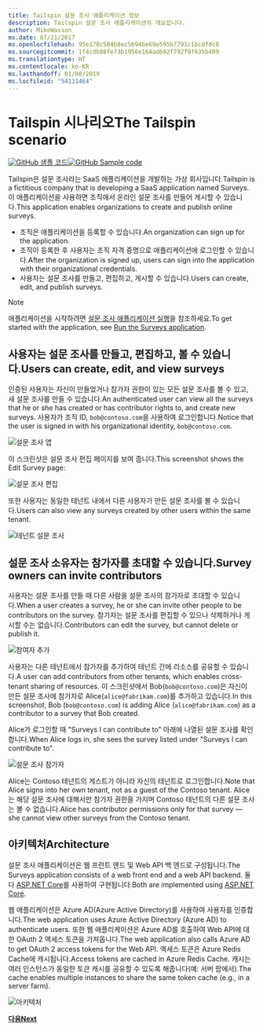 ```yaml
---
title: Tailspin 설문 조사 애플리케이션 정보
description: Tailspin 설문 조사 애플리케이션의 개요입니다.
author: MikeWasson
ms.date: 07/21/2017
ms.openlocfilehash: 95e170c584b8ec5694be69e595b7791c1bcdfdc0
ms.sourcegitcommit: 1f4cdb08fe73b1956e164ad692f792f9f635b409
ms.translationtype: HT
ms.contentlocale: ko-KR
ms.lasthandoff: 01/08/2019
ms.locfileid: "54111464"
---
```

# <a name="the-tailspin-scenario"></a><span data-ttu-id="f148b-103">Tailspin 시나리오</span><span class="sxs-lookup"><span data-stu-id="f148b-103">The Tailspin scenario</span></span>

<span data-ttu-id="f148b-104">[![GitHub](../_images/github.png) 샘플 코드][sample application]</span><span class="sxs-lookup"><span data-stu-id="f148b-104">[![GitHub](../_images/github.png) Sample code][sample application]</span></span>

<span data-ttu-id="f148b-105">Tailspin은 설문 조사라는 SaaS 애플리케이션을 개발하는 가상 회사입니다.</span><span class="sxs-lookup"><span data-stu-id="f148b-105">Tailspin is a fictitious company that is developing a SaaS application named Surveys.</span></span> <span data-ttu-id="f148b-106">이 애플리케이션을 사용하면 조직에서 온라인 설문 조사를 만들어 게시할 수 있습니다.</span><span class="sxs-lookup"><span data-stu-id="f148b-106">This application enables organizations to create and publish online surveys.</span></span>

* <span data-ttu-id="f148b-107">조직은 애플리케이션을 등록할 수 있습니다.</span><span class="sxs-lookup"><span data-stu-id="f148b-107">An organization can sign up for the application.</span></span>
* <span data-ttu-id="f148b-108">조직이 등록한 후 사용자는 조직 자격 증명으로 애플리케이션에 로그인할 수 있습니다.</span><span class="sxs-lookup"><span data-stu-id="f148b-108">After the organization is signed up, users can sign into the application with their organizational credentials.</span></span>
* <span data-ttu-id="f148b-109">사용자는 설문 조사를 만들고, 편집하고, 게시할 수 있습니다.</span><span class="sxs-lookup"><span data-stu-id="f148b-109">Users can create, edit, and publish surveys.</span></span>

> [!NOTE]
> <span data-ttu-id="f148b-110">애플리케이션을 시작하려면 [설문 조사 애플리케이션 실행]을 참조하세요.</span><span class="sxs-lookup"><span data-stu-id="f148b-110">To get started with the application, see [Run the Surveys application].</span></span>

## <a name="users-can-create-edit-and-view-surveys"></a><span data-ttu-id="f148b-111">사용자는 설문 조사를 만들고, 편집하고, 볼 수 있습니다.</span><span class="sxs-lookup"><span data-stu-id="f148b-111">Users can create, edit, and view surveys</span></span>

<span data-ttu-id="f148b-112">인증된 사용자는 자신이 만들었거나 참가자 권한이 있는 모든 설문 조사를 볼 수 있고, 새 설문 조사를 만들 수 있습니다.</span><span class="sxs-lookup"><span data-stu-id="f148b-112">An authenticated user can view all the surveys that he or she has created or has contributor rights to, and create new surveys.</span></span> <span data-ttu-id="f148b-113">사용자가 조직 ID, `bob@contoso.com`을 사용하여 로그인합니다.</span><span class="sxs-lookup"><span data-stu-id="f148b-113">Notice that the user is signed in with his organizational identity, `bob@contoso.com`.</span></span>

![설문 조사 앱](./images/surveys-screenshot.png)

<span data-ttu-id="f148b-115">이 스크린샷은 설문 조사 편집 페이지를 보여 줍니다.</span><span class="sxs-lookup"><span data-stu-id="f148b-115">This screenshot shows the Edit Survey page:</span></span>

![설문 조사 편집](./images/edit-survey.png)

<span data-ttu-id="f148b-117">또한 사용자는 동일한 테넌트 내에서 다른 사용자가 만든 설문 조사를 볼 수 있습니다.</span><span class="sxs-lookup"><span data-stu-id="f148b-117">Users can also view any surveys created by other users within the same tenant.</span></span>

![테넌트 설문 조사](./images/tenant-surveys.png)

## <a name="survey-owners-can-invite-contributors"></a><span data-ttu-id="f148b-119">설문 조사 소유자는 참가자를 초대할 수 있습니다.</span><span class="sxs-lookup"><span data-stu-id="f148b-119">Survey owners can invite contributors</span></span>

<span data-ttu-id="f148b-120">사용자는 설문 조사를 만들 때 다른 사람을 설문 조사의 참가자로 초대할 수 있습니다.</span><span class="sxs-lookup"><span data-stu-id="f148b-120">When a user creates a survey, he or she can invite other people to be contributors on the survey.</span></span> <span data-ttu-id="f148b-121">참가자는 설문 조사를 편집할 수 있으나 삭제하거나 게시할 수는 없습니다.</span><span class="sxs-lookup"><span data-stu-id="f148b-121">Contributors can edit the survey, but cannot delete or publish it.</span></span>

![참여자 추가](./images/add-contributor.png)

<span data-ttu-id="f148b-123">사용자는 다른 테넌트에서 참가자를 추가하여 테넌트 간에 리소스를 공유할 수 있습니다.</span><span class="sxs-lookup"><span data-stu-id="f148b-123">A user can add contributors from other tenants, which enables cross-tenant sharing of resources.</span></span> <span data-ttu-id="f148b-124">이 스크린샷에서 Bob(`bob@contoso.com`)은 자신이 만든 설문 조사에 참가자로 Alice(`alice@fabrikam.com`)를 추가하고 있습니다.</span><span class="sxs-lookup"><span data-stu-id="f148b-124">In this screenshot, Bob (`bob@contoso.com`) is adding Alice (`alice@fabrikam.com`) as a contributor to a survey that Bob created.</span></span>

<span data-ttu-id="f148b-125">Alice가 로그인할 때 "Surveys I can contribute to" 아래에 나열된 설문 조사를 확인합니다.</span><span class="sxs-lookup"><span data-stu-id="f148b-125">When Alice logs in, she sees the survey listed under "Surveys I can contribute to".</span></span>

![설문 조사 참가자](./images/contributor.png)

<span data-ttu-id="f148b-127">Alice는 Contoso 테넌트의 게스트가 아니라 자신의 테넌트로 로그인합니다.</span><span class="sxs-lookup"><span data-stu-id="f148b-127">Note that Alice signs into her own tenant, not as a guest of the Contoso tenant.</span></span> <span data-ttu-id="f148b-128">Alice는 해당 설문 조사에 대해서만 참가자 권한을 가지며 Contoso 테넌트의 다른 설문 조사는 볼 수 없습니다.</span><span class="sxs-lookup"><span data-stu-id="f148b-128">Alice has contributor permissions only for that survey &mdash; she cannot view other surveys from the Contoso tenant.</span></span>

## <a name="architecture"></a><span data-ttu-id="f148b-129">아키텍처</span><span class="sxs-lookup"><span data-stu-id="f148b-129">Architecture</span></span>

<span data-ttu-id="f148b-130">설문 조사 애플리케이션은 웹 프런트 엔드 및 Web API 백 엔드로 구성됩니다.</span><span class="sxs-lookup"><span data-stu-id="f148b-130">The Surveys application consists of a web front end and a web API backend.</span></span> <span data-ttu-id="f148b-131">둘 다 [ASP.NET Core]를 사용하여 구현됩니다.</span><span class="sxs-lookup"><span data-stu-id="f148b-131">Both are implemented using [ASP.NET Core].</span></span>

<span data-ttu-id="f148b-132">웹 애플리케이션은 Azure AD(Azure Active Directory)를 사용하여 사용자를 인증합니다.</span><span class="sxs-lookup"><span data-stu-id="f148b-132">The web application uses Azure Active Directory (Azure AD) to authenticate users.</span></span> <span data-ttu-id="f148b-133">또한 웹 애플리케이션은 Azure AD를 호출하여 Web API에 대한 OAuth 2 액세스 토큰을 가져옵니다.</span><span class="sxs-lookup"><span data-stu-id="f148b-133">The web application also calls Azure AD to get OAuth 2 access tokens for the Web API.</span></span> <span data-ttu-id="f148b-134">액세스 토큰은 Azure Redis Cache에 캐시됩니다.</span><span class="sxs-lookup"><span data-stu-id="f148b-134">Access tokens are cached in Azure Redis Cache.</span></span> <span data-ttu-id="f148b-135">캐시는 여러 인스턴스가 동일한 토큰 캐시를 공유할 수 있도록 해줍니다(예: 서버 팜에서).</span><span class="sxs-lookup"><span data-stu-id="f148b-135">The cache enables multiple instances to share the same token cache (e.g., in a server farm).</span></span>

![아키텍처](./images/architecture.png)

<span data-ttu-id="f148b-137">[**다음**][authentication]</span><span class="sxs-lookup"><span data-stu-id="f148b-137">[**Next**][authentication]</span></span>

<!-- links -->

[authentication]: authenticate.md

[설문 조사 애플리케이션 실행]: ./run-the-app.md
[Run the Surveys application]: ./run-the-app.md
[ASP.NET Core]: /aspnet/core
[sample application]: https://github.com/mspnp/multitenant-saas-guidance
